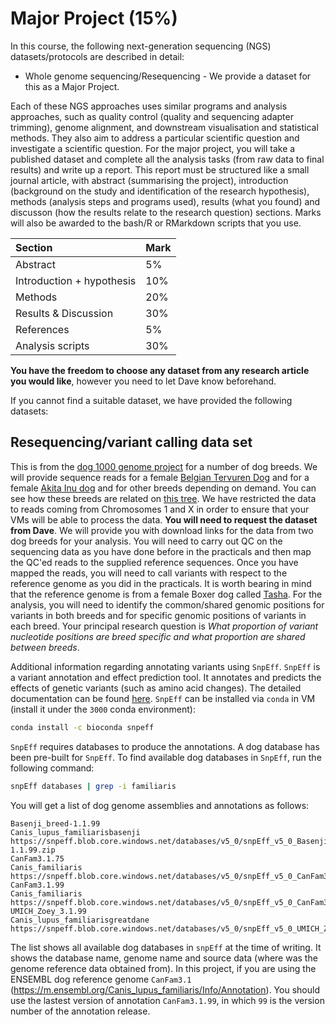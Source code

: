 # Major Project (15%)

In this course, the following next-generation sequencing (NGS) datasets/protocols are described in detail:

- Whole genome sequencing/Resequencing - We provide a dataset for this as a Major Project. 

Each of these NGS approaches uses similar programs and analysis approaches, such as quality control (quality and sequencing adapter trimming), genome alignment, and downstream visualisation and statistical methods. They also aim to address a particular scientific question and investigate a scientific question. For the major project, you will take a published dataset and complete all the analysis tasks (from raw data to final results) and write up a report. This report must be structured like a small journal article, with abstract (summarising the project), introduction (background on the study and identification of the research hypothesis), methods (analysis steps and programs used), results (what you found) and discusson (how the results relate to the research question) sections. Marks will also be awarded to the bash/R or RMarkdown scripts that you use.

|Section                    |Mark |
|:--------------------------|:----|
|Abstract                   |5%   |
|Introduction + hypothesis  |10%  |
|Methods                    |20%  |
|Results & Discussion       |30%  |
|References                 |5%   |
|Analysis scripts           |30%  |

**You have the freedom to choose any dataset from any research article you would like**, however you need to let Dave know beforehand.

If you cannot find a suitable dataset, we have provided the following datasets:

## Resequencing/variant calling data set 

This is from the [dog 1000 genome project](https://www.ncbi.nlm.nih.gov/bioproject/188158) for a number of dog breeds. We will provide sequence reads for a female [Belgian Tervuren Dog](./images/sage.jpg) and for a female [Akita Inu dog](https://en.wikipedia.org/wiki/Akita_(dog)#/media/File:Akita_Inu_dog.jpg) and for other breeds depending on demand. You can see how these breeds are related on [this tree](https://research.nhgri.nih.gov/dog_genome/downloads/studies-figure1_032017.pdf). We have restricted the data to reads coming from Chromosomes 1 and X in order to ensure that your VMs will be able to  process the data. **You will need to request the dataset from Dave**. We will provide you with download links for the data from two dog breeds for your analysis. You will need to carry out QC on the sequencing data as you have done before in the practicals and then map the QC'ed reads to the supplied reference sequences.  Once you have mapped the reads, you will need to call variants  with respect to the reference genome as you did in the practicals. It is worth bearing in mind that the reference genome is from a female Boxer dog called [Tasha](https://www.broadinstitute.org/files/news/stories/full/tasha-12072005.jpg). For the analysis, you will need to identify the common/shared genomic positions for variants in both breeds and for specific genomic positions of variants in each breed. Your principal research question is *What proportion of variant nucleotide positions are breed specific and what proportion are shared between breeds*. 

Additional information regarding annotating variants using `SnpEff`. `SnpEff` is a variant annotation and effect prediction tool. It annotates and predicts the effects of genetic variants (such as amino acid changes). The detailed documentation can be found [here](http://pcingola.github.io/SnpEff/se_introduction/). `SnpEff` can be installed via `conda` in VM (install it under the `3000` conda environment):

```bash
conda install -c bioconda snpeff
```

`SnpEff` requires databases to produce the annotations. A dog database has been pre-built for `SnpEff`. To find available dog databases in `SnpEff`, run the following command:

```bash
snpEff databases | grep -i familiaris
```

You will get a list of dog genome assemblies and annotations as follows:

```
Basenji_breed-1.1.99                                            Canis_lupus_familiarisbasenji                                                                                   https://snpeff.blob.core.windows.net/databases/v5_0/snpEff_v5_0_Basenji_breed-1.1.99.zip
CanFam3.1.75                                                    Canis_familiaris                                                                                                https://snpeff.blob.core.windows.net/databases/v5_0/snpEff_v5_0_CanFam3.1.75.zip
CanFam3.1.99                                                    Canis_familiaris                                                                                                https://snpeff.blob.core.windows.net/databases/v5_0/snpEff_v5_0_CanFam3.1.99.zip
UMICH_Zoey_3.1.99                                               Canis_lupus_familiarisgreatdane                                                                                 https://snpeff.blob.core.windows.net/databases/v5_0/snpEff_v5_0_UMICH_Zoey_3.1.99.zip
```

The list shows all available dog databases in `snpEff` at the time of writing. It shows the database name, genome name and source data (where was the genome reference data obtained from). In this project, if you are using the ENSEMBL dog reference genome `CanFam3.1` (https://m.ensembl.org/Canis_lupus_familiaris/Info/Annotation). You should use the lastest version of annotation `CanFam3.1.99`, in which `99` is the version number of the annotation release. 

